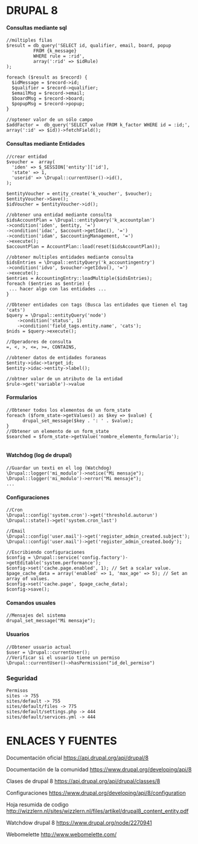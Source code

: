 DRUPAL 8
========

#### Consultas mediante sql
```
//múltiples filas
$result = db_query('SELECT id, qualifier, email, board, popup
          FROM {k_message}
          WHERE rule = :rid',
          array(':rid' => $idRule)
);

foreach ($result as $record) {
  $idMessage = $record->id;
  $qualifier = $record->qualifier;
  $emailMsg = $record->email;
  $boardMsg = $record->board;
  $popupMsg = $record->popup;
}
 
//optener valor de un sólo campo
$addFactor =  db_query('SELECT value FROM k_factor WHERE id = :id;', array(':id' => $id))->fetchField();
```

#### Consultas mediante Entidades

```
//crear entidad
$voucher =  array(
  'iden' => $_SESSION['entity']['id'],
  'state' => 1,
  'userid' => \Drupal::currentUser()->id(),
);
      
$entityVoucher = entity_create('k_voucher', $voucher);
$entityVoucher->Save();
$idVoucher = $entityVoucher->id();

//obtener una entidad mediante consulta
$idsAccountPlan = \Drupal::entityQuery('k_accountplan')
->condition('iden', $entity, '=')
->condition('idac', $account->getIdac(), '=')
->condition('idam', $accountingManagement, '=')
->execute();
$accountPlan = AccountPlan::load(reset($idsAccountPlan));

//obtener multiples entidades mediante consulta
$idsEntries = \Drupal::entityQuery('k_accountingentry')
->condition('idvo', $voucher->getIdvo(), '=')
->execute();
$entries = AccountingEntry::loadMultiple($idsEntries);
foreach ($entries as $entrie) {
 ... hacer algo con las entidades ...
}

//Obtener entidades con tags (Busca las entidades que tienen el tag 'cats')
$query = \Drupal::entityQuery('node')
    ->condition('status', 1)
    ->condition('field_tags.entity.name', 'cats');
$nids = $query->execute();

//Operadores de consulta 
=, <, >, <=, >=, CONTAINS, 
      
//obtener datos de entidades foraneas
$entity->idac->target_id;
$entity->idac->entity->label();
      
//obtner valor de un atributo de la entidad
$rule->get('variable')->value
```

#### Formularios

```
//Obtener todos los elementos de un form_state
foreach ($form_state->getValues() as $key => $value) {
      drupal_set_message($key . ': ' . $value);
}
//Obtener un elemento de un form_state
$searched = $form_state->getValue('nombre_elemento_formulario');
    
```

#### Watchdog (log de drupal)
```
//Guardar un texti en el log (Watchdog)
\Drupal::logger('mi_modulo')->notice("Mi mensaje");
\Drupal::logger('mi_modulo')->error("Mi mensaje");
...
```

#### Configuraciones
```
//Cron
\Drupal::config('system.cron')->get('threshold.autorun')
\Drupal::state()->get('system.cron_last')

//Email
\Drupal::config('user.mail')->get('register_admin_created.subject');
\Drupal::config('user.mail')->get('register_admin_created.body');

//Escribiendo configuraciones
$config = \Drupal::service('config.factory')->getEditable('system.performance');
$config->set('cache.page.enabled', 1); // Set a scalar value.
$page_cache_data = array('enabled' => 1, 'max_age' => 5); // Set an array of values.
$config->set('cache.page', $page_cache_data);
$config->save();

```

#### Comandos usuales
```
//Mensajes del sistema
drupal_set_message("Mi mensaje");
```

#### Usuarios
```
//Obtener usuario actual
$user = \Drupal::currentUser();
//Verificar si el usuario tiene un permiso
\Drupal::currentUser()->hasPermission("id_del_permiso")
```


### Seguridad
```
Permisos
sites -> 755
sites/default -> 755
sites/default/files -> 775
sites/default/settings.php -> 444
sites/default/services.yml -> 444
```

ENLACES Y FUENTES
=================
Documentación oficial
https://api.drupal.org/api/drupal/8

Documentación de la comunidad
https://www.drupal.org/developing/api/8

Clases de drupal 8
https://api.drupal.org/api/drupal/classes/8

Configuraciones
https://www.drupal.org/developing/api/8/configuration

Hoja resumida de codigo
http://wizzlern.nl/sites/wizzlern.nl/files/artikel/drupal8_content_entity.pdf

Watchdow drupal 8
https://www.drupal.org/node/2270941

Webomelette
http://www.webomelette.com/
